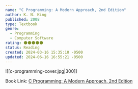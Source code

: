 ```yaml
---
name: "C Programming: A Modern Approach, 2nd Edition"
author: K. N. King
published: 2008
type: Textbook
genre:
  - Programming
  - Computer Software
rating: 🌑🌑🌑🌑🌑
status: Reading
created: 2024-03-16 15:35:10 -0500
updated: 2024-06-16 16:55:21 -0500
---
```


![[c-programming-cover.jpg|300]]

Book Link: [C Programming: A Modern Approach, 2nd Edition](https://www.amazon.com/C-Programming-Modern-Approach-2nd/dp/0393979504)
